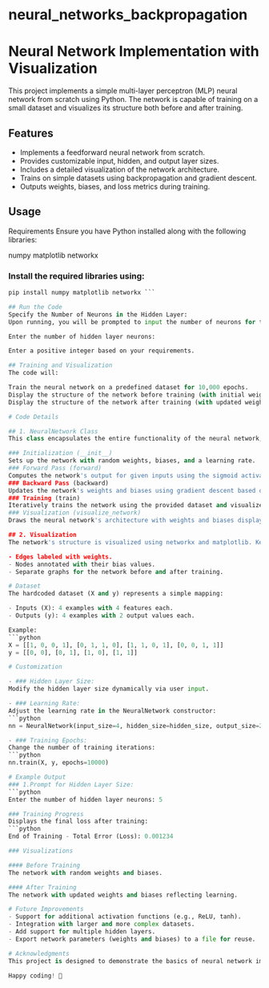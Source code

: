# neural_networks_backpropagation
# Neural Network Implementation with Visualization
This project implements a simple multi-layer perceptron (MLP) neural network from scratch using Python. The network is capable of training on a small dataset and visualizes its structure both before and after training.
## Features
- Implements a feedforward neural network from scratch.
- Provides customizable input, hidden, and output layer sizes.
- Includes a detailed visualization of the network architecture.
- Trains on simple datasets using backpropagation and gradient descent.
- Outputs weights, biases, and loss metrics during training.
## Usage
Requirements
Ensure you have Python installed along with the following libraries:

numpy
matplotlib
networkx

### Install the required libraries using:
```python
pip install numpy matplotlib networkx ```

## Run the Code
Specify the Number of Neurons in the Hidden Layer:
Upon running, you will be prompted to input the number of neurons for the hidden layer:

Enter the number of hidden layer neurons:

Enter a positive integer based on your requirements.

## Training and Visualization
The code will:

Train the neural network on a predefined dataset for 10,000 epochs.
Display the structure of the network before training (with initial weights and biases).
Display the structure of the network after training (with updated weights and biases).

# Code Details

## 1. NeuralNetwork Class
This class encapsulates the entire functionality of the neural network, including:

### Initialization (__init__)
Sets up the network with random weights, biases, and a learning rate.
### Forward Pass (forward)
Computes the network's output for given inputs using the sigmoid activation function.
### Backward Pass (backward)
Updates the network's weights and biases using gradient descent based on the error.
### Training (train)
Iteratively trains the network using the provided dataset and visualizes the results.
### Visualization (visualize_network)
Draws the neural network's architecture with weights and biases displayed on the edges and nodes.

## 2. Visualization
The network's structure is visualized using networkx and matplotlib. Key features include:

- Edges labeled with weights.
- Nodes annotated with their bias values.
- Separate graphs for the network before and after training.

# Dataset
The hardcoded dataset (X and y) represents a simple mapping:

- Inputs (X): 4 examples with 4 features each.
- Outputs (y): 4 examples with 2 output values each.

Example:
```python
X = [[1, 0, 0, 1], [0, 1, 1, 0], [1, 1, 0, 1], [0, 0, 1, 1]]
y = [[0, 0], [0, 1], [1, 0], [1, 1]]

# Customization

- ### Hidden Layer Size:
Modify the hidden layer size dynamically via user input.

- ### Learning Rate:
Adjust the learning rate in the NeuralNetwork constructor:
```python
nn = NeuralNetwork(input_size=4, hidden_size=hidden_size, output_size=2, learning_rate=0.1)

- ### Training Epochs:
Change the number of training iterations:
```python
nn.train(X, y, epochs=10000)

# Example Output
### 1.Prompt for Hidden Layer Size:
```python
Enter the number of hidden layer neurons: 5

### Training Progress
Displays the final loss after training:
```python
End of Training - Total Error (Loss): 0.001234

### Visualizations

#### Before Training
The network with random weights and biases.

#### After Training
The network with updated weights and biases reflecting learning.

# Future Improvements
- Support for additional activation functions (e.g., ReLU, tanh).
- Integration with larger and more complex datasets.
- Add support for multiple hidden layers.
- Export network parameters (weights and biases) to a file for reuse.

# Acknowledgments
This project is designed to demonstrate the basics of neural network implementation and visualization in Python. It can be extended for more advanced applications.

Happy coding! 🚀
